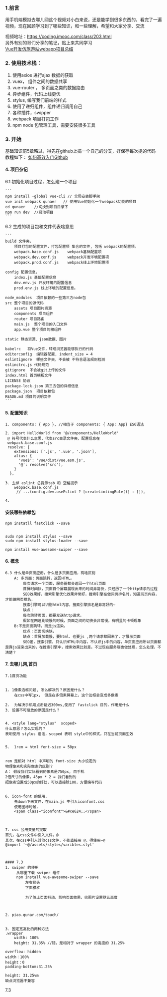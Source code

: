 
### 1.前言
用手机端模拟去哪儿网这个视频对小白来说，还是能学到很多东西的，看完了一遍视频，现在回顾学习到了哪些知识，和一些理解，希望和大家分享、交流

视频地址：https://coding.imooc.com/class/203.html   
另外有别的哥们分享的笔记，贴上来共同学习  
 [Vue开发仿旅游站webapp项目总结](https://segmentfault.com/a/1190000017003057
)

### 2. 使用技术栈：  
1. 使用axios 进行ajax 数据的获取  
2. vuex， 组件之间的数据共享  
3. vue-router ， 多页面之类的数据路由  
4. 异步组件，代码上线更优   
5. stylus, 编写我们前端的样式  
6. 使用了递归组件，组件递归调用自己  
7. 各种插件，swipper
8. webpack 项目打包工作  
9. npm  node 包管理工具，需要安装很多工具  

### 3. 开始

 基础知识前5章略过，得先在github上搞一个自己的分支，好保存每次提的代码  
 教程如下：
[如何高效入门Github](https://www.jianshu.com/p/13d356e76659)

#### 4. 项目杂记

6.1  初始化项目过程，怎么建一个项目

	```
	npm install -global vue-cli // 全局安装脚手架     
	vue init webpack qunaer   // 使用Vue初始化一个webpack功能的项目
	cd qunaer    //切换到项目目录下
	npm run dev  //启动项目  
	```
6.2 生成的项目包和文件代表啥意思

	```
	build 文件夹，
		项目打包的配置文件，打包配置项 集合的文件, 包括 webpack的配置项。
		webpack.base.conf.js  	webpack基础配置项
		webpack.dev.conf.js 	webpack开发环境配置项
		webpack.prod.conf.js  	webpack线上环境配置项
	
	config 配置信息， 
		index.js 基础配置信息   
		dev.env.js 开发环境的配置信息 
		prod.env.js 线上环境的配置信息。
	
	node_modules  项目依赖的一些第三方node包
	src 整个项目的源代码
		assets 项目图片资源
		components 项目组件
		router 项目路由
		main.js  整个项目的入口文件
		app.vue 整个项目的根组件
		
	static 静态资源、json数据、图片
	
	babelrc   将Vue文件，转成浏览器能够执行的代码
	editorconfig  编辑器配置, indent_size = 4
	eslintignore  哪些文件夹，不会被 不符合语法规则检测
	eslinctrc.js 代码规范
	gitignore  不会被git上传的文件
	index.html 首页模板文件
	LICENSE 协议
	package-lock.json 第三方包的详细信息
	package.json  项目依赖包
	READE.md 项目的说明文件
	```

#### 5. 配置知识
	1. components: { App }, //相当于 components: { App: App} ES6语法
	
	2. import HelloWorld from '@/components/HelloWorld'
	 @ 符号代表什么意思，代表src目录文件夹，配置信息在
	 webpack.base.conf.js
	 resolve: {
	    extensions: ['.js', '.vue', '.json'],
	    alias: {
	      'vue$': 'vue/dist/vue.esm.js',
	      '@': resolve('src'),
	    }
	  },
	 
	3. 去掉 eslint 总提示tab 和 空格提示
		webpack.base.conf.js
	 	 // ...(config.dev.useEslint ? [createLintingRule()] : []),
      
	4. 


#### 安装哪些依赖包	
	npm instatll fastclick --save


	sudo npm install stylus --save
	sudo npm install stylus-loader --save
	
	npm install vue-awesome-swiper --save

#### 6. 概念
	6.3 什么是单页面应用，什么是多页面应用，有啥区别
		A: 多页面：页面跳转，返回HTML。
			每次请求一个页面，服务器都会返回一个html页面
			首屏时间快，页面首个屏幕展现出来的时间非常快，只经历了一个http请求的过程
			SEO效果好，搜索引擎优化效果非常好，搜索引擎在做网页排名时，知道网页内容，才能做网页排名，
			搜索引擎可以识别html内容，搜索引擎排名是非常好的~
			缺点：
			每次跳转页面，都要发送http请求，
			假如在网速比较慢的时候，页面之间的切换会非常慢，有明显的卡顿现象
		B:不是页面跳转，而是js渲染。
			优点：页面切换快，
			缺点：首屏加载慢，要html、也要js ,两个请求都回来了，才展示页面
			SEO差，搜索引擎，只认识HTML中内容，不认识js中的内容，单页面应用所以页面都是靠js渲染出来的，在搜索引擎中，搜索效果比较差。不过现在服务端也做处理，怎么处理，不清楚？

#### 7.  去哪儿网,首页 

	7.1首页功能
		
	
	1. 1像素边框问题, 怎么解决的？原因是什么？
		在css中写1px， 但是在多倍素屏幕上，这个边框会变成多像素

	2. 	为解决手机端点击延迟300ms,使用了 fastclick 目的，作用是什么
	3. 设置不可缩放的原因是什么？
 	
 	
	4. <style lang="stylus"  scoped>
	什么意思？怎么实现的？
	表明使用 stylus 语法，scoped 表明 style中的样式，只在当前页面生效


	5.  1rem = html font-size = 50px
    

	rem 是相对 html 中声明的 font-size 大小设定的
	物理像素和实际像素的区别？
	A： 假设我们实际看到的像素是750px, 而手机
	2倍尺寸的像素，43px * 2 = 我们看到的
	把像素设置成50px的好处，可以直接除100，方便编写代码


	6. icon-font 的使用，
		先down下来文件，在main.js 中引入iconfont.css
		使用图标时候，
		<span class="iconfont">&#xe624;;</span>



	7. css 公用变量的提取
	首先，在css文件中引入文件，@
	其次，在css中引入其他css文件，不能直接用 @，得使用~@
	@import '~@/assets/styles/varibles.styl'
		

	
	#### 7.3
	1. swiper 的使用
		 从哪里下载 swiper 组件
		 npm install vue-awesome-swiper --save
			 左右箭头
			 下面横杠
			 
			 为了防止页面抖动，影响页面效果，给图片设置默认高度

		 
		 
	2. piao.qunar.com/touch/
		 

	3. 固定宽高比的两种方法
	.wrapper
		width: 100%
		height: 31.35% //错，是相对于 wrapper 的高度的 31.25%
		
	overflow: hidden
	width：100%
	height：0
	padding-bottom:31.25%
	
	height: 31.25vm
	缺点浏览器不兼容
	
	



7.3 